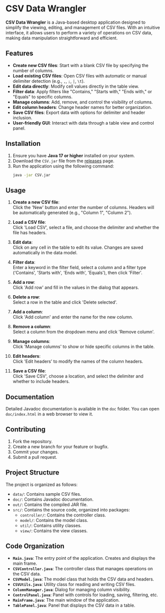 # CSV Data Wrangler

**CSV Data Wrangler** is a Java-based desktop application designed to simplify the viewing, editing, and management of CSV files. With an intuitive interface, it allows users to perform a variety of operations on CSV data, making data manipulation straightforward and efficient.

## Features

- **Create new CSV files**: Start with a blank CSV file by specifying the number of columns.
- **Load existing CSV files**: Open CSV files with automatic or manual delimiter detection (e.g., `,`, `;`, `|`, `\t`).
- **Edit data directly**: Modify cell values directly in the table view.
- **Filter data**: Apply filters like "Contains," "Starts with," "Ends with," or "Equals" to specific columns.
- **Manage columns**: Add, remove, and control the visibility of columns.
- **Edit column headers**: Change header names for better organization.
- **Save CSV files**: Export data with options for delimiter and header inclusion.
- **User-friendly GUI**: Interact with data through a table view and control panel.

## Installation

1. Ensure you have **Java 17 or higher** installed on your system.
2. Download the `CSV.jar` file from the [releases](https://github.com/ArseniAliakseichyk/JAVA_CSV-Data-Wrangler/releases/tag/v1.0.0) page.
3. Run the application using the following command:
   ```bash
   java -jar CSV.jar
   ```

## Usage

1. **Create a new CSV file**:  
   Click the 'New' button and enter the number of columns. Headers will be automatically generated (e.g., "Column 1", "Column 2").

2. **Load a CSV file**:  
   Click 'Load CSV', select a file, and choose the delimiter and whether the file has headers.

3. **Edit data**:  
   Click on any cell in the table to edit its value. Changes are saved automatically in the data model.

4. **Filter data**:  
   Enter a keyword in the filter field, select a column and a filter type ('Contains', 'Starts with', 'Ends with', 'Equals'), then click 'Filter'.

5. **Add a row**:  
   Click 'Add row' and fill in the values in the dialog that appears.

6. **Delete a row**:  
   Select a row in the table and click 'Delete selected'.

7. **Add a column**:  
   Click 'Add column' and enter the name for the new column.

8. **Remove a column**:  
   Select a column from the dropdown menu and click 'Remove column'.

9. **Manage columns**:  
   Click 'Manage columns' to show or hide specific columns in the table.

10. **Edit headers**:  
    Click 'Edit headers' to modify the names of the column headers.

11. **Save a CSV file**:  
    Click 'Save CSV', choose a location, and select the delimiter and whether to include headers.

## Documentation

Detailed Javadoc documentation is available in the `doc` folder. You can open `doc/index.html` in a web browser to view it.

## Contributing

1. Fork the repository.
2. Create a new branch for your feature or bugfix.
3. Commit your changes.
4. Submit a pull request.

## Project Structure

The project is organized as follows:

- `data/`: Contains sample CSV files.
- `doc/`: Contains Javadoc documentation.
- `out/`: Contains the compiled JAR file.
- `src/`: Contains the source code, organized into packages:
  - `controller/`: Contains the controller class.
  - `model/`: Contains the model class.
  - `util/`: Contains utility classes.
  - `view/`: Contains the view classes.

## Code Organization

- **`Main.java`**: The entry point of the application. Creates and displays the main frame.
- **`CSVController.java`**: The controller class that manages operations on the CSV data.
- **`CSVModel.java`**: The model class that holds the CSV data and headers.
- **`CSVUtils.java`**: Utility class for reading and writing CSV files.
- **`ColumnManager.java`**: Dialog for managing column visibility.
- **`ControlPanel.java`**: Panel with controls for loading, saving, filtering, etc.
- **`MainFrame.java`**: The main window of the application.
- **`TablePanel.java`**: Panel that displays the CSV data in a table.